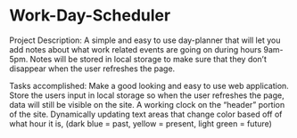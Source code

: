 # Work-Day-Scheduler

Project Description: A simple and easy to use day-planner that will let you add notes about what work related events are going on during hours 9am-5pm. Notes will be stored in local storage to make sure that they don’t disappear when the user refreshes the page. 

Tasks accomplished:
Make a good looking and easy to use web application.
Store the users input in local storage so when the user refreshes the page, data will still be visible on the site.
A working clock on the “header” portion of the site.
Dynamically updating text areas that change color based off of what hour it is, (dark blue = past, yellow = present, light green = future)
